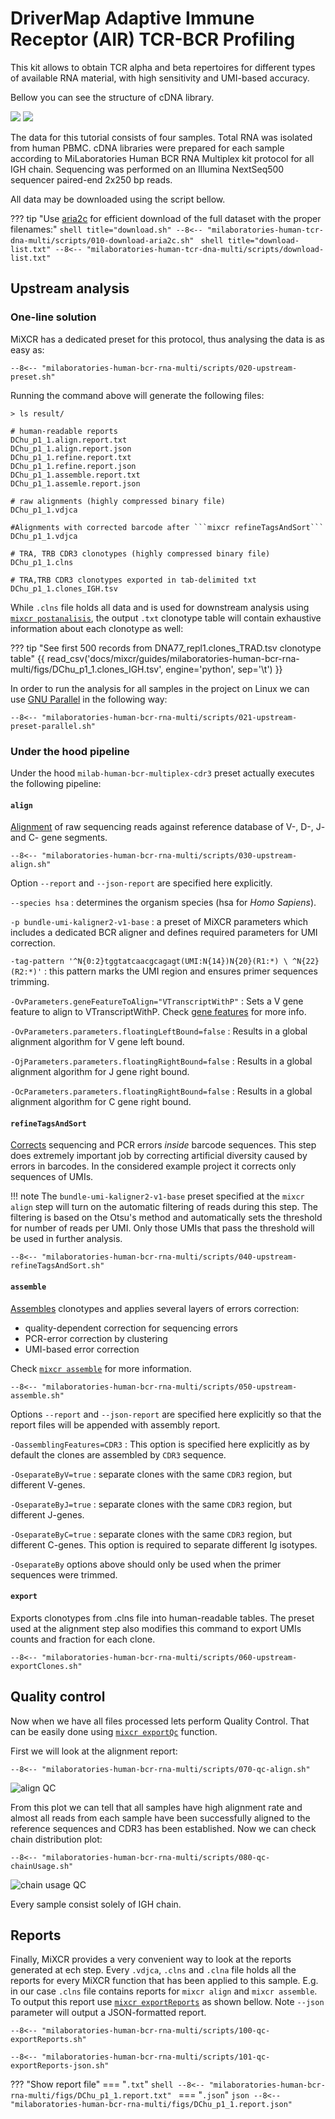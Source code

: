 # DriverMap Adaptive Immune Receptor (AIR) TCR-BCR Profiling

This kit allows to obtain TCR alpha and beta repertoires for different types of available RNA material, with high sensitivity and UMI-based accuracy.

Bellow you can see the structure of cDNA library.

![](../reference/pics/milab-multiplex-bcr-light.svg#only-light)
![](../reference/pics/milab-multiplex-bcr-dark.svg#only-dark)

The data for this tutorial consists of four samples. Total RNA was isolated from human PBMC. cDNA libraries were prepared for each sample according to MiLaboratories Human BCR RNA Multiplex kit protocol for all IGH chain. Sequencing was performed on an Illumina NextSeq500 sequencer paired-end 2x250 bp reads.

All data may be downloaded using the script bellow.

??? tip "Use [aria2c](https://aria2.github.io) for efficient download of the full dataset with the proper filenames:"
    ```shell title="download.sh"
    --8<-- "milaboratories-human-tcr-dna-multi/scripts/010-download-aria2c.sh"
    ```
    ```shell title="download-list.txt"
    --8<-- "milaboratories-human-tcr-dna-multi/scripts/download-list.txt"
    ```
## Upstream analysis

### One-line solution

MiXCR has a dedicated preset for this protocol, thus analysing the data is as easy as:

```shell
--8<-- "milaboratories-human-bcr-rna-multi/scripts/020-upstream-preset.sh"
```

Running the command above will generate the following files:

```shell
> ls result/

# human-readable reports 
DChu_p1_1.align.report.txt
DChu_p1_1.align.report.json
DChu_p1_1.refine.report.txt
DChu_p1_1.refine.report.json
DChu_p1_1.assemble.report.txt
DChu_p1_1.assemle.report.json

# raw alignments (highly compressed binary file)
DChu_p1_1.vdjca

#Alignments with corrected barcode after ```mixcr refineTagsAndSort```
DChu_p1_1.vdjca

# TRA, TRB CDR3 clonotypes (highly compressed binary file)
DChu_p1_1.clns

# TRA,TRB CDR3 clonotypes exported in tab-delimited txt
DChu_p1_1.clones_IGH.tsv
```

While `.clns` file holds all data and is used for downstream analysis using [`mixcr postanalisis`](../reference/mixcr-postanalysis.md), the output `.txt` clonotype table will contain exhaustive information about each clonotype as well:

??? tip "See first 500 records from DNA77_repl1.clones_TRAD.tsv clonotype table"
    {{ read_csv('docs/mixcr/guides/milaboratories-human-bcr-rna-multi/figs/DChu_p1_1.clones_IGH.tsv', engine='python', sep='\t') }}

In order to run the analysis for all samples in the project on Linux we can use [GNU Parallel](https://www.gnu.org/software/parallel/) in the following way:

```shell
--8<-- "milaboratories-human-bcr-rna-multi/scripts/021-upstream-preset-parallel.sh"
```

### Under the hood pipeline

Under the hood `milab-human-bcr-multiplex-cdr3` preset actually executes the following pipeline:

#### `align`
[Alignment](../reference/mixcr-align.md) of raw sequencing reads against reference database of V-, D-, J- and C- gene segments.

```shell
--8<-- "milaboratories-human-bcr-rna-multi/scripts/030-upstream-align.sh"
```

Option `--report` and `--json-report` are specified here explicitly.

`--species hsa`
: determines the organism species (hsa for _Homo Sapiens_).

`-p bundle-umi-kaligner2-v1-base`
:  a preset of MiXCR parameters which includes a dedicated BCR aligner and defines required parameters for UMI correction.

`-tag-pattern '^N{0:2}tggtatcaacgcagagt(UMI:N{14})N{20}(R1:*) \ ^N{22}(R2:*)'`
: this pattern marks the UMI region and ensures primer sequences trimming. 

`-OvParameters.geneFeatureToAlign="VTranscriptWithP"`
: Sets a V gene feature to align to VTranscriptWithP. Check [gene features](../reference/ref-gene-features.md) for more info.

`-OvParameters.parameters.floatingLeftBound=false`
: Results in a global alignment algorithm for V gene left bound.

`-OjParameters.parameters.floatingRightBound=false`
: Results in a global alignment algorithm for J gene right bound.

`-OcParameters.parameters.floatingRightBound=false`
: Results in a global alignment algorithm for C gene right bound.


#### `refineTagsAndSort`

[Corrects](../reference/mixcr-refineTagsAndSort.md) sequencing and PCR errors _inside_ barcode sequences. This step does extremely important job by correcting artificial diversity caused by errors in barcodes. In the considered example project it corrects only sequences of UMIs.

!!! note
    The `bundle-umi-kaligner2-v1-base` preset specified at the `mixcr align` step will turn on the automatic filtering of reads during this step. The filtering is based on the Otsu's method and automatically sets the threshold for number of reads per UMI. Only those UMIs that pass the threshold will be used in further analysis.

```shell
--8<-- "milaboratories-human-bcr-rna-multi/scripts/040-upstream-refineTagsAndSort.sh"
```

#### `assemble`
[Assembles](../reference/mixcr-assemble.md) clonotypes and applies several layers of errors correction:

- quality-dependent correction for sequencing errors
- PCR-error correction by clustering
- UMI-based error correction

Check [`mixcr assemble`](../reference/mixcr-assemble.md) for more information.


```shell
--8<-- "milaboratories-human-bcr-rna-multi/scripts/050-upstream-assemble.sh"
```

Options `--report` and `--json-report` are specified here explicitly so that the report files will be appended with assembly report.

`-OassemblingFeatures=CDR3`
: This option is specified here explicitly as by default the clones are assembled by `CDR3` sequence.

`-OseparateByV=true`
: separate clones with the same  `CDR3` region, but different V-genes.

`-OseparateByJ=true`
: separate clones with the same  `CDR3` region, but different J-genes.

`-OseparateByC=true`
: separate clones with the same  `CDR3` region, but different C-genes. This option is required to separate different Ig isotypes.

`-OseparateBy` options above should only be used when the primer sequences were trimmed.


#### `export`
Exports clonotypes from .clns file into human-readable tables. The preset used at the alignment step also modifies this command to export UMIs counts and fraction for each clone.

```shell
--8<-- "milaboratories-human-bcr-rna-multi/scripts/060-upstream-exportClones.sh"
```

## Quality control

Now when we have all files processed lets perform Quality Control. That can be easily done using [`mixcr exportQc`](../reference/mixcr-exportQc.md)
function.

First we will look at the alignment report:

```shell
--8<-- "milaboratories-human-bcr-rna-multi/scripts/070-qc-align.sh"
```

![align QC](milaboratories-human-bcr-rna-multi/figs/alignQc.svg)

From this plot we can tell that all samples have high alignment rate and almost all reads from each sample have been successfully aligned to the reference sequences and CDR3 has been established. 
Now we can check chain distribution plot:

```shell
--8<-- "milaboratories-human-bcr-rna-multi/scripts/080-qc-chainUsage.sh"
```

![chain usage QC](milaboratories-human-bcr-rna-multi/figs/chainUsage.svg)

Every sample consist solely of IGH chain.

## Reports
Finally, MiXCR provides a very convenient way to look at the reports generated at ech step. Every `.vdjca`, `.clns` and `.clna` file holds all the reports for every MiXCR function that has been applied to this sample. E.g. in our case `.clns` file contains reports for `mixcr align` and `mixcr assemble`. To output this report use [`mixcr exportReports`](../reference/mixcr-exportReports.md) as shown bellow. Note `--json` parameter will output a JSON-formatted report.

```shell
--8<-- "milaboratories-human-bcr-rna-multi/scripts/100-qc-exportReports.sh"
```

```shell
--8<-- "milaboratories-human-bcr-rna-multi/scripts/101-qc-exportReports-json.sh"
```

??? "Show report file"
    === "`.txt`"
        ```shell
        --8<-- "milaboratories-human-bcr-rna-multi/figs/DChu_p1_1.report.txt"
        ```
    === "`.json`"
        ```json
        --8<-- "milaboratories-human-bcr-rna-multi/figs/DChu_p1_1.report.json"
        ```